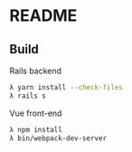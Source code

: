 # README

## Build

Rails backend
```bash
λ yarn install --check-files
λ rails s
```

Vue front-end
```bash
λ npm install
λ bin/webpack-dev-server
```
